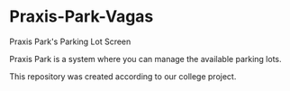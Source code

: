 # Praxis-Park-Vagas
Praxis Park's Parking Lot Screen

Praxis Park is a system where you can manage the available parking lots.

This repository was created according to our college project.

